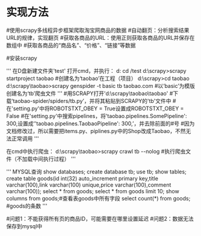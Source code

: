 # 实现方法
#使用scrapy多线程异步框架爬取淘宝网商品的数据
#自动翻页：分析搜索结果URL的规律，实现翻页
#获取各商品的URL：使用正则获取各商品的URL并保存在数组中
#获取各商品的“商品名”、“价格”、“链接”等数据

#安装scrapy

'''
在D盘新建文件夹'test'
打开cmd，并执行：
d:
cd /test
d:\scrapy>scrapy startproject taobao #创建名为‘taobao’在工程（项目）
d:\scrapy>cd taobao
d:\scrapy\taobao>scrapy genspider -t basic tb taobao.com #以‘basic’为模版创建名为‘tb’爬虫文件
'''
#用SCRAPY打开'd:\scrapy\taobao\taobao'
#下载‘taobao-spider/spiders/tb.py’，并将其粘贴到SCRAPY的'tb'文件中
#在'setting.py'中将ROBOTSTXT_OBEY = True设置成ROBOTSTXT_OBEY = False
#在'setting.py'中搜索pipelines，将'taobao.pipelines.SomePipeline': 300,设置成‘'taobao.pipelines.TaobaoPipeline': 300,’，并去除前面的#号
#因为文档修改过，所以需要把items.py、piplines.py中的Shop改成Taobao，不然无法正常调用
'''

在cmd中执行爬虫：
d:\scrapy\taobao>scrapy crawl tb --nolog #执行爬虫文件（不加载中间执行过程）
'''

'''
MYSQL查询
show databases;
create database tb;
use tb;
show tables;
create table goods(id int(32) auto_increment primary key,title varchar(100),link varchar(100) unique,price varchar(100),comment varchar(100));
select * from goods;
select * from goods limit 10;
show columns from goods;#查看表goods中所有字段
select count(*) from goods; #goods的条数
'''

#问题1：不能获得所有页的商品ID，可能需要在哪里设置延迟
#问题2：数据无法保存到mysql中
